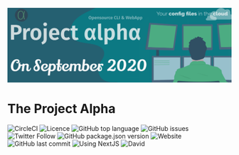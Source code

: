 ![The project alpha banner](docs/header.png)

# The Project Alpha

![CircleCI](https://img.shields.io/circleci/build/github/hugos29dev/the-Project-Alpha/master?logo=CircleCI&style=for-the-badge) ![Licence](https://img.shields.io/github/license/hugos29dev/the-Project-Alpha?style=for-the-badge) ![GitHub top language](https://img.shields.io/github/languages/top/hugos29dev/the-Project-Alpha?style=for-the-badge) ![GitHub issues](https://img.shields.io/github/issues/hugos29dev/the-Project-Alpha?style=for-the-badge) ![Twitter Follow](https://img.shields.io/twitter/follow/ThePr0jectAlpha?logo=twitter&logoColor=white&style=for-the-badge) ![GitHub package.json version](https://img.shields.io/github/package-json/v/hugos29dev/the-Project-Alpha?logo=node.js&logoColor=white&style=for-the-badge) ![Website](https://img.shields.io/website?down_color=red&down_message=offline&style=for-the-badge&up_color=green&up_message=online&url=https%3A%2F%2Ftheprojectalpha.hugos29.now.sh%2F) ![GitHub last commit](https://img.shields.io/github/last-commit/hugos29dev/the-Project-Alpha?style=for-the-badge) ![Using NextJS](https://img.shields.io/badge/Using-NextJS-blue?style=for-the-badge&logo=next) ![David](https://img.shields.io/david/hugos29dev/the-Project-Alpha?logo=npm&style=for-the-badge)
